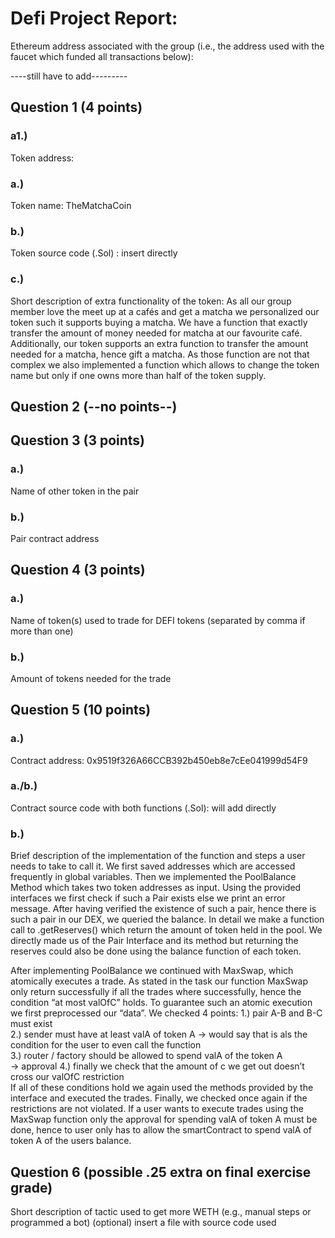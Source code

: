 # Defi Project Report:

Ethereum address associated with the group (i.e., the address used with the faucet which funded all transactions below):

----still have to add---------

## Question 1 (4 points)
### a1.) 
Token address:
### a.) 
Token name: TheMatchaCoin
### b.) 
Token source code (.Sol) : insert directly
### c.) 
Short description of extra functionality of the token:
	As all our group member love the meet up at a cafés and get a matcha we personalized our token such it supports buying a matcha. We have a function that exactly transfer the amount of money needed for matcha at our favourite café. Additionally, our token supports an extra function to transfer the amount needed for a matcha, hence gift a matcha. As those function are not that complex we also implemented a function which allows to change the token name but only if one owns more than half of the token supply.

## Question 2 (--no points--)

## Question 3 (3 points)

### a.) 
Name of other token in the pair

### b.) 
Pair contract address

## Question 4 (3 points)

### a.) 
Name of token(s) used to trade for DEFI tokens (separated by comma if more than one)
### b.) 
Amount of tokens needed for the trade

## Question 5 (10 points)

### a.)
Contract address: 0x9519f326A66CCB392b450eb8e7cEe041999d54F9
### a./b.) 
Contract source code with both functions (.Sol): will add directly 
### b.) 
Brief description of the implementation of the function and steps a user needs to take to call it.
We first saved addresses which are accessed frequently in global variables. Then we implemented the PoolBalance Method which takes two token addresses as input. Using the provided interfaces we first check if such a Pair exists else we print an error message. After having verified the existence of such a pair, hence there is such a pair in our DEX, we queried the balance. In detail we make a function call to .getReserves() which return the amount of token held in the pool. We directly made us of the Pair Interface and its method but returning the reserves could also be done using the balance function of each token.

After implementing PoolBalance we continued with MaxSwap, which atomically executes a trade. As stated in the task our function MaxSwap only return successfully if all the trades where successfully, hence the condition “at most valOfC” holds.
To guarantee such an atomic execution we first preprocessed our “data”. We checked 4 points:
  1.) pair A-B and B-C must exist  
2.) sender must have at least valA of token A -> would say that is als the condition for the user to even call the function  
3.) router / factory should be allowed to spend valA of the token A  
-> approval
4.) finally we check that the amount of c we get out doesn’t cross our valOfC restriction  
If all of these conditions hold we again used the methods provided by the interface and executed the trades. Finally, we checked once again if the restrictions are not violated.
If a user wants to execute trades using the MaxSwap function only the approval for spending valA of token A must be done, hence to user only has to allow the smartContract to spend valA of token A of the users balance.
	



## Question 6 (possible .25 extra on final exercise grade)
Short description of tactic used to get more WETH (e.g., manual steps or programmed a bot)
(optional) insert a file with source code used




